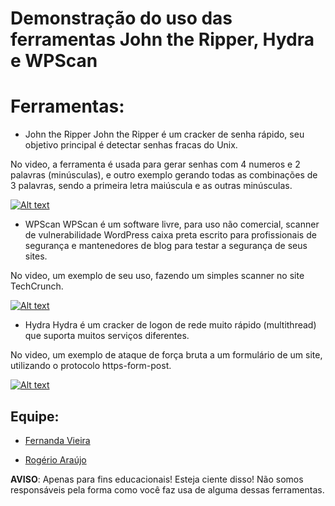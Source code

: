 # Demonstração do uso das ferramentas John the Ripper, Hydra e WPScan

# Ferramentas:

* John the Ripper
John the Ripper é um cracker de senha rápido, seu objetivo principal é detectar senhas fracas do Unix.

No video, a ferramenta é usada para gerar senhas com 4 numeros e 2 palavras (minúsculas), e outro exemplo gerando todas as combinações de 3 palavras, sendo a primeira letra maiúscula e as outras minúsculas.

[![Alt text](/img/john_demo.png?raw=true "Click para ir ao video")](https://www.youtube.com/watch?v=qbRNztVCacA)

* WPScan
WPScan é um software livre, para uso não comercial, scanner de vulnerabilidade WordPress caixa preta escrito para profissionais de segurança e mantenedores de blog para testar a segurança de seus sites.

No video, um exemplo de seu uso, fazendo um simples scanner no site TechCrunch.

[![Alt text](/img/wpscan_demo.png?raw=true "Click para ir ao video")](https://www.youtube.com/watch?v=d-6nUT5a3rI)

* Hydra
Hydra é um cracker de logon de rede muito rápido (multithread) que suporta muitos serviços diferentes.

No video, um exemplo de ataque de força bruta a um formulário de um site, utilizando o protocolo https-form-post.

[![Alt text](/img/hydra_demo.png?raw=true "Click para ir ao video")](https://www.youtube.com/watch?v=btbenvLX6Jc)

## Equipe:
* [Fernanda Vieira](https://github.com/fernandasj) 

* [Rogério Araújo](https://github.com/rodgeraraujo)


**AVISO**: Apenas para fins educacionais! Esteja ciente disso! Não somos responsáveis pela forma como você faz usa de alguma dessas ferramentas.
